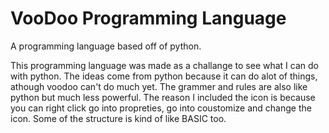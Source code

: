 # VooDoo Programming Language
A programming language based off of python.

This programming language was made as a challange to see what I can do with python.
The ideas come from python because it can do alot of things, athough voodoo can't do much yet.
The grammer and rules are also like python but much less powerful.
The reason I included the icon is because you can right click go into propreties, go into coustomize and change the icon.
Some of the structure is kind of like BASIC too.
